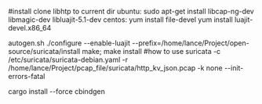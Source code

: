 #install
clone libhtp to current dir
ubuntu: sudo apt-get install libcap-ng-dev libmagic-dev libluajit-5.1-dev
centos: 
yum install file-devel
yum install luajit-devel.x86_64

autogen.sh
./configure --enable-luajit --prefix=/home/lance/Project/open-source/suricata/install
make; make install
#how to use
suricata -c /etc/suricata/suricata-debian.yaml  -r /home/lance/Project/pcap_file/suricata/http_kv_json.pcap  -k none --init-errors-fatal

cargo install --force cbindgen
